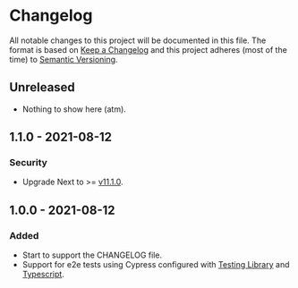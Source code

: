 # Changelog

All notable changes to this project will be documented in this file. The format is based on [Keep a Changelog](https://keepachangelog.com/en/1.0.0/) and this project adheres (most of the time) to [Semantic Versioning](https://semver.org/spec/v2.0.0.html).

## Unreleased

- Nothing to show here (atm).

## 1.1.0 - 2021-08-12

### Security

- Upgrade Next to >= [v11.1.0](https://github.com/vercel/next.js/releases/tag/v11.1.0).

## 1.0.0 - 2021-08-12

### Added

- Start to support the CHANGELOG file.
- Support for e2e tests using Cypress configured with [Testing Library](https://testing-library.com/docs/cypress-testing-library/intro/) and [Typescript](https://docs.cypress.io/guides/tooling/typescript-support#Configure-tsconfig-json).
